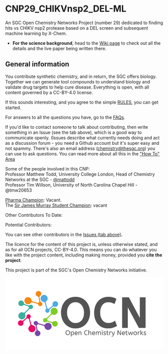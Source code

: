 # CNP29_CHIKVnsp2_DEL-ML
An SGC Open Chemistry Networks Project (number 29) dedicated to finding hits vs CHIKV nsp2 protease based on a DEL screen and subsequent machine learning by X-Chem.
* **For the science background**, head to the [Wiki page](https://github.com/StructuralGenomicsConsortium/CNP29_CHIKVnsp2_DEL-ML/wiki) to check out all the details and the live paper being written there.

## General information 
You contribute synthetic chemistry, and in return, the SGC offers biology. Together we can generate tool compounds to understand biology and validate drug targets to help cure disease. Everything is open, with all content governed by a CC-BY-4.0 license.

If this sounds interesting, and you agree to the simple [RULES](https://www.thesgc.org/sgc-open-chemistry-networks/terms-of-use), you can get started.


For answers to all the questions you have, go to the [FAQs](https://www.thesgc.org/sgc-open-chemistry-networks/faq).

If you'd like to contact someone to talk about contributing, then write something in an Issue (see the tab above), which is a good way to communicate openly. (Issues describe what currently needs doing and act as a discussion forum - you need a Github account but it's super easy and not spammy. There's also an email address (chemistry@thesgc.org) you can use to ask questions. You can read more about all this in the ["How To" Area](https://github.com/StructuralGenomicsConsortium/Chemistry_TechOps_HowTo/wiki)

Some of the people involved in this CNP:  
Professor Matthew Todd, University College London, Head of Chemistry Networks at the SGC - [@mattodd](https://github.com/mattodd)  
Professor Tim Willson, University of North Carolina Chapel Hill - @tmw20653    
 
 

[Pharma Champion](https://github.com/StructuralGenomicsConsortium/Chemistry_TechOps_HowTo/wiki/Pharma-Industry-Champions): Vacant.    
The [Sir James Murray Student Champion](https://www.thesgc.org/sgc-open-chemistry-networks/champions-program): vacant

Other Contributors To Date:  



Potential Contributors:
 

You can see other contributors in the [Issues (tab above)](https://github.com/StructuralGenomicsConsortium/CNP29_CHIKVnsp2_DEL-ML/issues).

The licence for the content of this project is, unless otherwise stated, and as for all OCN projects, CC-BY-4.0. This means you can do whatever you like with the project content, including making money, provided you **cite the project**.

This project is part of the SGC's Open Chemistry Networks initiative.

<a href="url"><img src="https://github.com/StructuralGenomicsConsortium/Chemistry_TechOps_HowTo/blob/main/Open%20Chemistry%20Networks%20Logos/OCN_Logo_Final_smban.png?raw=true"></a>
